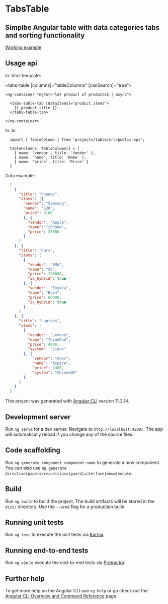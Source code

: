# TabsTable
## Simplbe Angular table with data categories tabs and sorting functionality

[Working example](https://hilel.github.io/tabs-table/docs/)

## Usage api 

In .html template:

  <tabs-table [columns]="tableColumns" [canSearch]="true">

    <ng-container *ngFor="let product of products$ | async">

      <tabs-table-tab [dataItems]="product.items">
        {{ product.title }}
      </tabs-table-tab>

    </ng-container>

  </tabs-table>

In .ts:

```
  import { TableColumn } from 'projects/table/src/public-api';

  tableColumns: TableColumn[] = [
    { name: 'vendor', title: 'Vendor' },
    { name: 'name', title: 'Name' },
    { name: 'price', title: 'Price' }
  ]
```

Data example:

```json
  [
    {
      "title": "Phones",
      "items": [{
        "vendor": "Samsung",
        "name": "S20",
        "price": 3100
        }, {
          "vendor": "Apple",
          "name": "iPhone",
          "price": 25000
        }
      ]
    }, {
      "title": "Cars",
      "items": [
        {
          "vendor": "BMW",
          "name": "X5",
          "price": 195000,
          "is_hybrid": true
        }, {
          "vendor": "Toyota",
          "name": "Rav4",
          "price": 60000,
          "is_hybrid": true
        }
      ]
    }, {
      "title": "Laptops",
      "items": [
        {
          "vendor": "Lenovo",
          "name": "ThinkPad",
          "price": 4000,
          "system": "Linux"
        }, {
            "vendor": "Acer",
            "name": "Aspire",
            "price": 2400,
            "system": "ChromeOS"
        }
      ]
    }
  ]
```


This project was generated with [Angular CLI](https://github.com/angular/angular-cli) version 11.2.14.

## Development server

Run `ng serve` for a dev server. Navigate to `http://localhost:4200/`. The app will automatically reload if you change any of the source files.

## Code scaffolding

Run `ng generate component component-name` to generate a new component. You can also use `ng generate directive|pipe|service|class|guard|interface|enum|module`.

## Build

Run `ng build` to build the project. The build artifacts will be stored in the `dist/` directory. Use the `--prod` flag for a production build.

## Running unit tests

Run `ng test` to execute the unit tests via [Karma](https://karma-runner.github.io).

## Running end-to-end tests

Run `ng e2e` to execute the end-to-end tests via [Protractor](http://www.protractortest.org/).

## Further help

To get more help on the Angular CLI use `ng help` or go check out the [Angular CLI Overview and Command Reference](https://angular.io/cli) page.
